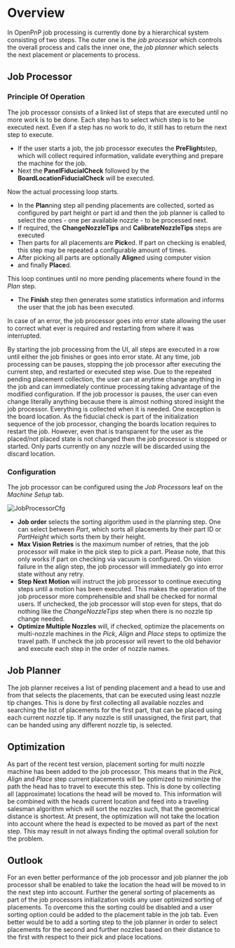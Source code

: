 # Overview
In OpenPnP job processing is currently done by a hierarchical system consisting of two steps. The outer one is the _job processor_ which controls the overall process and calls the inner one, the _job planner_ which selects the next placement or placements to process.

## Job Processor
### Principle Of Operation
The job processor consists of a linked list of steps that are executed until no more work is to be done. Each step has to select which step is to be executed next. Even if a step has no work to do, it still has to return the next step to execute.
* If the user starts a job, the job processor executes the **PreFlight**step, which will collect required information, validate everything and prepare the machine for the job. 
* Next the **PanelFiducialCheck** followed by the **BoardLocationFiducialCheck** will be executed. 

Now the actual processing loop starts.

  * In the **Plan**ning step all pending placements are collected, sorted as configured by part height or part id and then the job planner is called to select the ones - one per available nozzle - to be processed next.
  * If required, the **ChangeNozzleTips** and **CalibrateNozzleTips** steps are executed
  * Then parts for all placements are **Pick**ed. If part on checking is enabled, this step may be repeated a configurable amount of times.
  * After picking all parts are optionally **Align**ed using computer vision
  * and finally **Place**d.

This loop continues until no more pending placements where found in the _Plan_ step.

* The **Finish** step then generates some statistics information and informs the user that the job has been executed.

In case of an error, the job processor goes into error state allowing the user to correct what ever is required and restarting from where it was interrupted.

By starting the job processing from the UI, all steps are executed in a row until either the job finishes or goes into error state. At any time, job processing can be pauses, stopping the job processor after executing the current step, and restarted or executed step wise.
Due to the repeated pending placement collection, the user can at anytime change anything in the job and can immediately continue processing taking advantage of the modified configuration. If the job processor is pauses, the user can even change literally anything because there is almost nothing stored insight the job processor. Everything is collected when it is needed. One exception is the board location. As the fiducial check is part of the initialization sequence of the job processor, changing the boards location requires to restart the job. However, even that is transparent for the user as the placed/not placed state is not changed then the job processor is stopped or started. Only parts currently on any nozzle will be discarded using the discard location.

### Configuration
The job processor can be configured using the _Job Processors_ leaf on the _Machine Setup_ tab.

![JobProcessorCfg](https://github.com/openpnp/openpnp/assets/99149230/2a4093ba-bbfa-4257-8d3b-3e717bd29191)

* **Job order** selects the sorting algorithm used in the planning step. One can select between _Part_, which sorts all placements by their part ID or _PartHeight_ which sorts them by their height.
* **Max Vision Retries** is the maximum number of retries, that the job processor will make in the pick step to pick a part. Please note, that this only works if part on checking via vacuum is configured. On vision failure in the align step, the job processor will immediately go into error state without any retry.
* **Step Next Motion** will instruct the job processor to continue executing steps until a motion has been executed. This makes the operation of the job processor more comprehensible and shall be checked for normal users. If unchecked, the job processor will stop even for steps, that do nothing like the _ChangeNozzleTips_ step when there is no nozzle tip change needed.
* **Optimize Multiple Nozzles** will, if checked, optimize the placements on multi-nozzle machines in the _Pick_, _Align_ and _Place_ steps to optimize the travel path. If uncheck the job processor will revert to the old behavior and execute each step in the order of nozzle names.

## Job Planner
The job planner receives a list of pending placement and a head to use and from that selects the placements, that can be executed using least nozzle tip changes. This is done by first collecting all available nozzles and searching the list of placements for the first part, that can be placed using each current nozzle tip. If any nozzle is still unassigned, the first part, that can be handed using any different nozzle tip, is selected.

## Optimization
As part of the recent test version, placement sorting for multi nozzle machine has been added to the job processor. This means that in the _Pick_, _Align_ and _Place_ step current placements will be optimized to minimize the path the head has to travel to execute this step. This is done by collecting all (approximate) locations the head will be moved to. This information will be combined with the heads current location and feed into a traveling salesman algorithm which will sort the nozzles such, that the geometrical distance is shortest. At present, the optimization will not take the location into account where the head is expected to be moved as part of the next step. This may result in not always finding the optimal overall solution for the problem.

## Outlook
For an even better performance of the job processor and job planner the job processor shall be enabled to take the location the head will be moved to in the next step into account. Further the general sorting of placements as part of the job processors initialization voids any user optimized sorting of placements. To overcome this the sorting could be disabled and a user sorting option could be added to the placement table in the job tab. Even better would be to add a sorting step to the job planner in order to select placements for the second and further nozzles based on their distance to the first with respect to their pick and place locations.